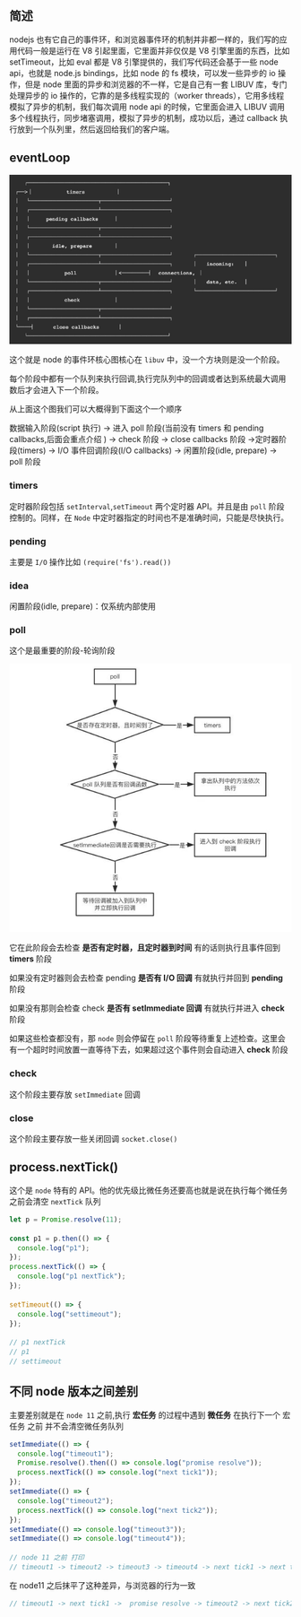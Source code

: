 ## 简述

nodejs 也有它自己的事件环，和浏览器事件环的机制并非都一样的，我们写的应用代码一般是运行在 V8 引起里面，它里面并非仅仅是 V8 引擎里面的东西，比如 setTimeout，比如 eval 都是 V8 引擎提供的，我们写代码还会基于一些 node api，也就是 node.js bindings，比如 node 的 fs 模块，可以发一些异步的 io 操作，但是 node 里面的异步和浏览器的不一样，它是自己有一套 LIBUV 库，专门处理异步的 io 操作的，它靠的是多线程实现的（worker threads），它用多线程模拟了异步的机制，我们每次调用 node api 的时候，它里面会进入 LIBUV 调用多个线程执行，同步堵塞调用，模拟了异步的机制，成功以后，通过 callback 执行放到一个队列里，然后返回给我们的客户端。

## eventLoop

![](./imgs/640.png)

这个就是 node 的事件环核心图核心在 `libuv` 中，没一个方块则是没一个阶段。

每个阶段中都有一个队列来执行回调,执行完队列中的回调或者达到系统最大调用数后才会进入下一个阶段。

从上面这个图我们可以大概得到下面这个一个顺序

数据输入阶段(script 执行) -> 进入 poll 阶段(当前没有 timers 和 pending callbacks,后面会重点介绍 ) -> check 阶段 -> close callbacks 阶段 ->定时器阶段(timers) -> I/O 事件回调阶段(I/O callbacks) -> 闲置阶段(idle, prepare) -> poll 阶段

### timers

定时器阶段包括 `setInterval`,`setTimeout` 两个定时器 API。并且是由 `poll` 阶段控制的。同样，在 `Node` 中定时器指定的时间也不是准确时间，只能是尽快执行。

### pending

主要是 `I/O` 操作比如 `(require('fs').read())`

### idea

闲置阶段(idle, prepare)：仅系统内部使用

### poll

这个是最重要的阶段-轮询阶段

![](./imgs/644.jpg)

它在此阶段会去检查 **是否有定时器，且定时器到时间** 有的话则执行且事件回到 **timers** 阶段

如果没有定时器则会去检查 pending **是否有 I/O 回调** 有就执行并回到 **pending** 阶段

如果没有那则会检查 check **是否有 setImmediate 回调** 有就执行并进入 **check** 阶段

如果这些检查都没有，那 `node` 则会停留在 `poll` 阶段等待重复上述检查。这里会有一个超时时间放置一直等待下去，如果超过这个事件则会自动进入 **check** 阶段

### check

这个阶段主要存放 `setImmediate` 回调

### close

这个阶段主要存放一些关闭回调 `socket.close()`

## process.nextTick()

这个是 `node` 特有的 API。他的优先级比微任务还要高也就是说在执行每个微任务之前会清空 `nextTick` 队列

```js
let p = Promise.resolve(11);

const p1 = p.then(() => {
  console.log("p1");
});
process.nextTick(() => {
  console.log("p1 nextTick");
});

setTimeout(() => {
  console.log("settimeout");
});

// p1 nextTick
// p1
// settimeout
```

## 不同 node 版本之间差别

主要差别就是在 `node 11` 之前,执行 **宏任务** 的过程中遇到 **微任务** 在执行下一个 宏任务 之前 并不会清空微任务队列

```js
setImmediate(() => {
  console.log("timeout1");
  Promise.resolve().then(() => console.log("promise resolve"));
  process.nextTick(() => console.log("next tick1"));
});
setImmediate(() => {
  console.log("timeout2");
  process.nextTick(() => console.log("next tick2"));
});
setImmediate(() => console.log("timeout3"));
setImmediate(() => console.log("timeout4"));

// node 11 之前 打印
// timeout1 -> timeout2 -> timeout3 -> timeout4 -> next tick1 -> next tick2 -> promise resolve
```

在 node11 之后抹平了这种差异，与浏览器的行为一致

```js
// timeout1 -> next tick1 ->  promise resolve -> timeout2 -> next tick2 -> timeout3 -> timeout4
```
